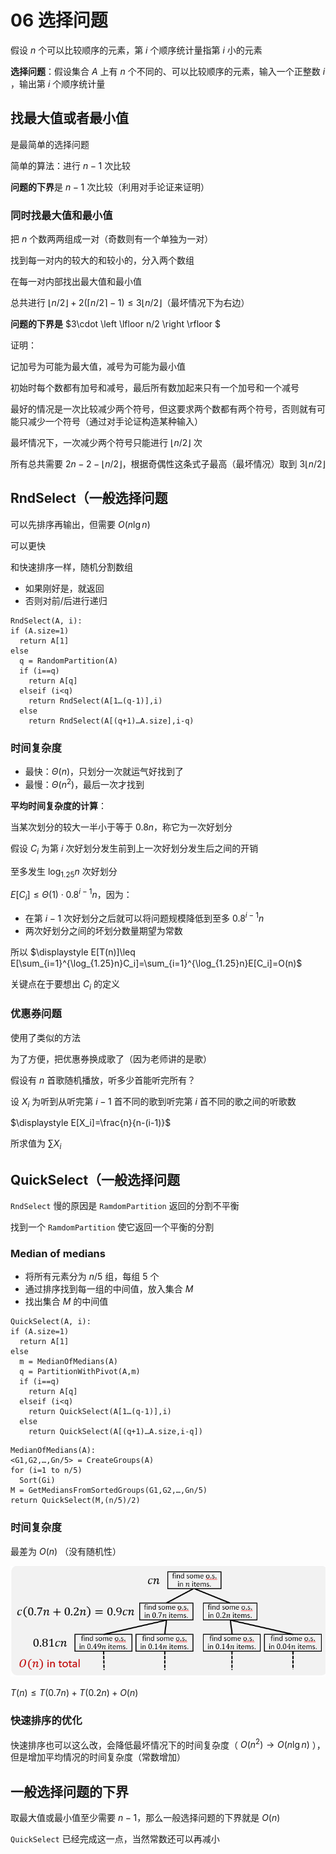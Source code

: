 # 06 选择问题

假设 $n$ 个可以比较顺序的元素，第 $i$ 个顺序统计量指第 $i$ 小的元素

**选择问题**：假设集合 $A$ 上有 $n$ 个不同的、可以比较顺序的元素，输入一个正整数 $i$ ，输出第 $i$ 个顺序统计量

## 找最大值或者最小值

是最简单的选择问题

简单的算法：进行 $n-1$ 次比较

**问题的下界**是 $n-1$ 次比较（利用对手论证来证明）

### 同时找最大值和最小值

把 $n$ 个数两两组成一对（奇数则有一个单独为一对）

找到每一对内的较大的和较小的，分入两个数组

在每一对内部找出最大值和最小值

总共进行 $\left \lfloor n/2 \right \rfloor+2(\left \lceil n/2 \right \rceil-1)\leq 3\left \lfloor n/2 \right \rfloor$（最坏情况下为右边）

**问题的下界是** $3\cdot \left \lfloor n/2 \right \rfloor $

证明：

记加号为可能为最大值，减号为可能为最小值

初始时每个数都有加号和减号，最后所有数加起来只有一个加号和一个减号

最好的情况是一次比较减少两个符号，但这要求两个数都有两个符号，否则就有可能只减少一个符号（通过对手论证构造某种输入）

最坏情况下，一次减少两个符号只能进行 $\left \lfloor n/2 \right \rfloor$ 次

所有总共需要 $2n-2-\left \lfloor n/2 \right \rfloor$，根据奇偶性这条式子最高（最坏情况）取到 $3\left \lfloor n/2 \right \rfloor$

## RndSelect（一般选择问题

可以先排序再输出，但需要 $O(n\lg n)$

可以更快

和快速排序一样，随机分割数组

* 如果刚好是，就返回
* 否则对前/后进行递归

```pseudocode
RndSelect(A, i):
if (A.size=1)
  return A[1]
else
  q = RandomPartition(A)
  if (i==q)
    return A[q]
  elseif (i<q)
    return RndSelect(A[1…(q-1)],i)
  else
    return RndSelect(A[(q+1)…A.size],i-q)
```

### 时间复杂度

* 最快：$\Theta(n)$，只划分一次就运气好找到了
* 最慢：$\Theta(n^2)$，最后一次才找到

**平均时间复杂度的计算**：

当某次划分的较大一半小于等于 $0.8n$，称它为一次好划分

假设 $C_i$ 为第 $i$ 次好划分发生前到上一次好划分发生后之间的开销

至多发生 $\log_{1.25}n$ 次好划分

$E[C_i]\leq \Theta(1)\cdot 0.8^{i-1}n$，因为：

* 在第 $i-1$ 次好划分之后就可以将问题规模降低到至多 $0.8^{i-1}n$
* 两次好划分之间的坏划分数量期望为常数

所以 $\displaystyle E[T(n)]\leq E[\sum_{i=1}^{\log_{1.25}n}C_i]=\sum_{i=1}^{\log_{1.25}n}E[C_i]=O(n)$

关键点在于要想出 $C_i$ 的定义

### 优惠券问题

使用了类似的方法

为了方便，把优惠券换成歌了（因为老师讲的是歌）

假设有 $n$ 首歌随机播放，听多少首能听完所有？

设 $X_i$ 为听到从听完第 $i-1$ 首不同的歌到听完第 $i$ 首不同的歌之间的听歌数

$\displaystyle E[X_i]=\frac{n}{n-(i-1)}$

所求值为 $\sum X_i$

## QuickSelect（一般选择问题

`RndSelect` 慢的原因是 `RamdomPartition` 返回的分割不平衡

找到一个 `RamdomPartition` 使它返回一个平衡的分割

### Median of medians

* 将所有元素分为 $n/5$ 组，每组 $5$ 个
* 通过排序找到每一组的中间值，放入集合 $M$
* 找出集合 $M$ 的中间值

```pseudocode
QuickSelect(A, i):
if (A.size=1)
  return A[1]
else
  m = MedianOfMedians(A)
  q = PartitionWithPivot(A,m)
  if (i==q)
    return A[q]
  elseif (i<q)
    return QuickSelect(A[1…(q-1)],i)
  else
    return QuickSelect(A[(q+1)…A.size,i-q])
```

```pseudocode
MedianOfMedians(A):
<G1,G2,…,Gn/5> = CreateGroups(A)
for (i=1 to n/5)
  Sort(Gi)
M = GetMediansFromSortedGroups(G1,G2,…,Gn/5)
return QuickSelect(M,(n/5)/2)
```

### 时间复杂度

最差为 $O(n)$ （没有随机性）

<img src="images/image-20211012173020637.png"   alt="image-20211012173020637" style="zoom:80%;" />

$T(n)\leq T(0.7n)+T(0.2n)+O(n)$

### 快速排序的优化

快速排序也可以这么改，会降低最坏情况下的时间复杂度（ $O(n^2)\to O(n\lg n)$ ），但是增加平均情况的时间复杂度（常数增加）

## 一般选择问题的下界

取最大值或最小值至少需要 $n-1$，那么一般选择问题的下界就是 $O(n)$

`QuickSelect` 已经完成这一点，当然常数还可以再减小

